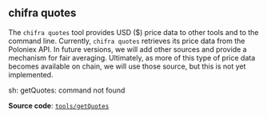 ## chifra quotes

The `chifra quotes` tool provides USD ($) price data to other tools and to the command line. Currently, `chifra quotes` retrieves its price data from the Poloniex API. In future versions, we will add other sources and provide a mechanism for fair averaging. Ultimately, as more of this type of price data becomes available on chain, we will use those source, but this is not yet implemented.

sh: getQuotes: command not found

**Source code**: [`tools/getQuotes`](https://github.com/TrueBlocks/trueblocks-core/tree/master/src/tools/getQuotes)

